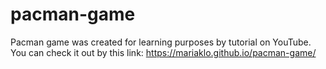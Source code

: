 # pacman-game
Pacman game was created for learning purposes by tutorial on YouTube.<br>
You can check it out by this link: https://mariaklo.github.io/pacman-game/

